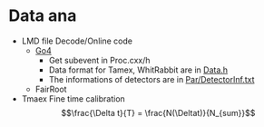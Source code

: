 # Data ana
  - LMD file Decode/Online code
    - [Go4](https://github.com/go4org/go4)
      - Get subevent in  Proc.cxx/h
      - Data format for Tamex, WhitRabbit are in [Data.h](Go4/AnaCode/DecodeSubSystem1.1/Data.h)
      - The informations of detectors are in [Par/DetectorInf.txt](Go4/AnaCode/DecodeSubSystem1.1/Par/DetectorInf.txt)
    - FairRoot
  - Tmaex Fine time calibration
    $$\frac{\Delta t}{T} = \frac{N(\Deltat)}{N_{sum}}$$

